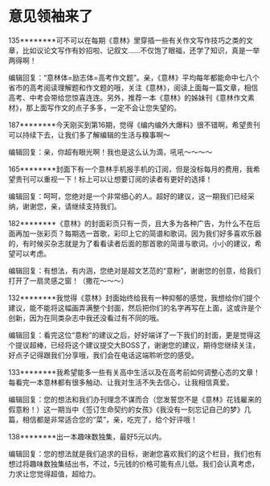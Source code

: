 # 意见领袖来了

135********可不可以在每期《意林》里穿插一些有关作文写作技巧之类的文章，比如议论文写作有妙招啦、记叙文……不仅饱了眼福，还学了知识，真是一举两得啊！

编辑回复：“意林体=励志体=高考作文题”。亲，《意林》平均每年都能命中七八个省市的高考阅读理解题和作文题的哦，关注《意林》，阅读上面每一篇文章，相信高考、中考会带给您惊喜连连。另外，推荐一本《意林》的姊妹刊《意林作文素材》，那上面写作文的点子多多，一定不会让您失望的。

187********今天刚买到第16期，觉得《编内编外大爆料》很不错啊，希望贵刊可以持续下去，让我们多了解编辑的生活与糗事啊～

编辑回复：亲，你超有眼光啊！我也是这么认为滴，吼吼～～～～

165********封面下有一个意林手机报手机的订阅，但是没标每月的费用，我希望贵刊可以重视一下！标上可以让想要订阅的读者有更好的选择！

编辑回复：呵呵，您绝对是一个非常细心的人。超好的建议，这一期我们已经采纳，谢谢您，亲，请继续支持我们。

182********《意林》的封面彩页只有一页，且大多为各种广告，为什么不在后面再加一张彩页？每期选一首歌，彩印上它的简谱和歌词。因为我们好多喜欢乐器的，有时候买杂志就是为了看看读者后面的那首歌的简谱与歌词。小小的建议，希望可以考虑。

编辑回复：有想法，有内涵，您绝对是超文艺范的“意粉”，谢谢您的创意，给我们打开了一扇灵感之窗！（撒花～～～）

132********我觉得《意林》封面始终给我有一种抑郁的感觉，我想给你们提个建议，能不能将这幅画弄满整个封面，然后把你们的名字再写在上面，这或许是个创新，因为在同类杂志中我还没看过有不同的哦。

编辑回复：看完这位“意粉”的建议之后，好好端详了一下我们的封面，更是觉得这个提议超棒，已经将这个建议提交大BOSS了，谢谢您的建议，期待您继续关注，好点子记得跟我们分享哦，我们会在电话这端聆听您的感受。

133********我希望能多一些有关高中生活以及在高考前如何调整心态的文章！每看完一本意林都有很多触动、让我对生活不失去信心，让我相信真爱。

编辑回复：您的想法和我们办刊理念不谋而合（您发誓您不是《意林》花钱雇来的假意粉！）这一期当中《签订生命契约的女孩》《我没有一刻忘记自己的梦》几篇，相信都是非常适合您的“菜”，亲，吃完了，给个好评哦！

138********出一本趣味数独集，最好5元以内。

编辑回复：您的想法就是我们追求的目标，谢谢您喜欢我们的这个栏目，我们也有想过将趣味数独集结出书，不过，5元钱的价格可能有点儿低。我们会认真考虑，力求让您觉得超值，超给力。